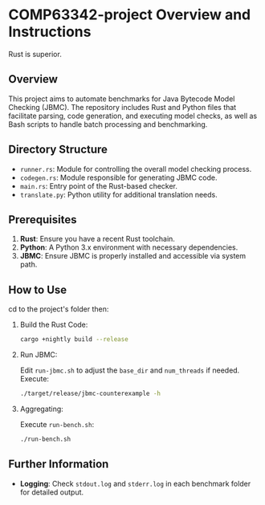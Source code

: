 # COMP63342-project Overview and Instructions

Rust is superior.

## Overview

This project aims to automate benchmarks for Java Bytecode Model Checking (JBMC). The repository includes Rust and Python files that facilitate parsing, code generation, and executing model checks, as well as Bash scripts to handle batch processing and benchmarking.

## Directory Structure

- `runner.rs`: Module for controlling the overall model checking process.
- `codegen.rs`: Module responsible for generating JBMC code.
- `main.rs`: Entry point of the Rust-based checker.
- `translate.py`: Python utility for additional translation needs.

## Prerequisites

1. **Rust**: Ensure you have a recent Rust toolchain.
2. **Python**: A Python 3.x environment with necessary dependencies.
3. **JBMC**: Ensure JBMC is properly installed and accessible via system path.

## How to Use

cd to the project's folder then:

1. Build the Rust Code:

   ```bash
   cargo +nightly build --release
   ```

2. Run JBMC:

   Edit `run-jbmc.sh` to adjust the `base_dir` and `num_threads` if needed. Execute:

   ```bash
   ./target/release/jbmc-counterexample -h
   ```

3. Aggregating:

   Execute `run-bench.sh`:

   ```bash
   ./run-bench.sh
   ```

## Further Information

- **Logging**: Check `stdout.log` and `stderr.log` in each benchmark folder for detailed output.

